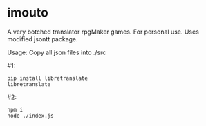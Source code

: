 # imouto

A very botched translator rpgMaker games. For personal use.
Uses modified jsontt package.

Usage:
Copy all json files into ./src

#1:
```
pip install libretranslate
libretranslate
```

#2:
```
npm i
node ./index.js
```
